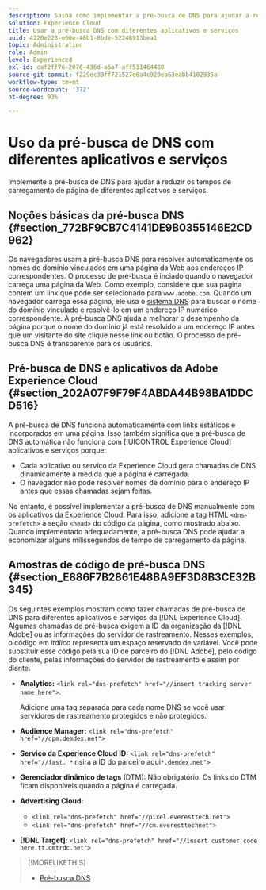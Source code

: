 ```yaml
---
description: Saiba como implementar a pré-busca de DNS para ajudar a reduzir os tempos de carregamento de página de diferentes aplicativos e serviços na Experience Cloud.
solution: Experience Cloud
title: Usar a pré-busca DNS com diferentes aplicativos e serviços
uuid: 4220e223-e00e-46b1-8bde-52248913bea1
topic: Administration
role: Admin
level: Experienced
exl-id: caf2ff76-2076-436d-a5a7-aff531464480
source-git-commit: f229ec33ff721527e6a4c920ea63eabb4102935a
workflow-type: tm+mt
source-wordcount: '372'
ht-degree: 93%

---
```


# Uso da pré-busca de DNS com diferentes aplicativos e serviços

Implemente a pré-busca de DNS para ajudar a reduzir os tempos de carregamento de página de diferentes aplicativos e serviços.

## Noções básicas da pré-busca DNS {#section_772BF9CB7C4141DE9B0355146E2CD962}

Os navegadores usam a pré-busca DNS para resolver automaticamente os nomes de domínio vinculados em uma página da Web aos endereços IP correspondentes. O processo de pré-busca é inciado quando o navegador carrega uma página da Web. Como exemplo, considere que sua página contém um link que pode ser selecionado para `www.adobe.com`. Quando um navegador carrega essa página, ele usa o [sistema DNS](https://www.networksolutions.com/support/what-is-a-domain-name-server-dns-and-how-does-it-work/) para buscar o nome do domínio vinculado e resolvê-lo em um endereço IP numérico correspondente. A pré-busca DNS ajuda a melhorar o desempenho da página porque o nome do domínio já está resolvido a um endereço IP antes que um visitante do site clique nesse link ou botão. O processo de pré-busca DNS é transparente para os usuários.

## Pré-busca de DNS e aplicativos da Adobe Experience Cloud {#section_202A07F9F79F4ABDA44B98BA1DDCD516}

A pré-busca de DNS funciona automaticamente com links estáticos e incorporados em uma página. Isso também significa que a pré-busca de DNS automática não funciona com [!UICONTROL Experience Cloud] aplicativos e serviços porque:

* Cada aplicativo ou serviço da Experience Cloud gera chamadas de DNS dinamicamente à medida que a página é carregada.
* O navegador não pode resolver nomes de domínio para o endereço IP antes que essas chamadas sejam feitas.

No entanto, é possível implementar a pré-busca de DNS manualmente com os aplicativos da Experience Cloud. Para isso, adicione a tag HTML `<dns-prefetch>` à seção `<head>` do código da página, como mostrado abaixo. Quando implementado adequadamente, a pré-busca DNS pode ajudar a economizar alguns milissegundos de tempo de carregamento da página.

## Amostras de código de pré-busca DNS {#section_E886F7B2861E48BA9EF3D8B3CE32B345}

Os seguintes exemplos mostram como fazer chamadas de pré-busca de DNS para diferentes aplicativos e serviços da [!DNL Experience Cloud]. Algumas chamadas de pré-busca exigem a ID da organização da [!DNL Adobe] ou as informações do servidor de rastreamento. Nesses exemplos, o código em *itálico* representa um espaço reservado de variável. Você pode substituir esse código pela sua ID de parceiro do [!DNL Adobe], pelo código do cliente, pelas informações do servidor de rastreamento e assim por diante.

* **Analytics:** `<link rel="dns-prefetch" href="//insert tracking server name here">`.

  Adicione uma tag separada para cada nome DNS se você usar servidores de rastreamento protegidos e não protegidos.

* **Audience Manager:** `<link rel="dns-prefetch" href="//dpm.demdex.net">`

* **Serviço da Experience Cloud ID:** `<link rel="dns-prefetch" href="//fast. *`insira a ID do parceiro aqui`*.demdex.net">`

* **Gerenciador dinâmico de tags** (DTM): Não obrigatório. Os links do DTM ficam disponíveis quando a página é carregada.

* **Advertising Cloud:**

   * `<link rel="dns-prefetch" href="//pixel.everesttech.net">`
   * `<link rel="dns-prefetch" href="//cm.everesttechnet">`

* **[!DNL Target]:** `<link rel="dns-prefetch" href="//insert customer code here.tt.omtrdc.net">`

>[!MORELIKETHIS]
>
>* [Pré-busca DNS](https://www.chromium.org/developers/design-documents/dns-prefetching)
